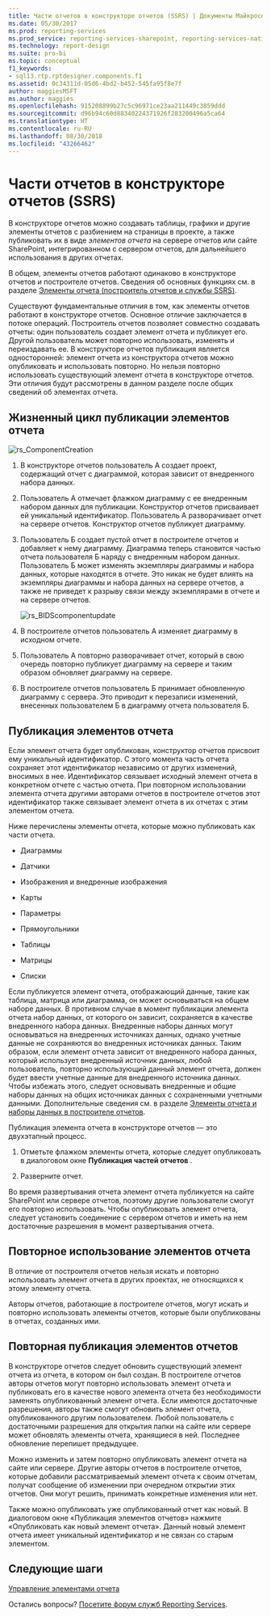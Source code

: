 ```yaml
---
title: Части отчетов в конструкторе отчетов (SSRS) | Документы Майкрософт
ms.date: 05/30/2017
ms.prod: reporting-services
ms.prod_service: reporting-services-sharepoint, reporting-services-native
ms.technology: report-design
ms.suite: pro-bi
ms.topic: conceptual
f1_keywords:
- sql13.rtp.rptdesigner.components.f1
ms.assetid: 0c34311d-05d6-4bd2-b452-545fa95f8e7f
author: maggiesMSFT
ms.author: maggies
ms.openlocfilehash: 915208899b27c5c96971ce23aa211449c3859ddd
ms.sourcegitcommit: d96b94c60d88340224371926f283200496a5ca64
ms.translationtype: HT
ms.contentlocale: ru-RU
ms.lasthandoff: 08/30/2018
ms.locfileid: "43266462"
---
```

# <a name="report-parts-in-report-designer-ssrs"></a>Части отчетов в конструкторе отчетов (SSRS)

  В конструкторе отчетов можно создавать таблицы, графики и другие элементы отчетов с разбиением на страницы в проекте, а также публиковать их в виде *элементов отчета* на сервере отчетов или сайте SharePoint, интегрированном с сервером отчетов, для дальнейшего использования в других отчетах.  
  
 В общем, элементы отчетов работают одинаково в конструкторе отчетов и построителе отчетов. Сведения об основных функциях см. в разделе [Элементы отчета (построитель отчетов и службы SSRS)](../../reporting-services/report-design/report-parts-report-builder-and-ssrs.md).  
  
 Существуют фундаментальные отличия в том, как элементы отчетов работают в конструкторе отчетов. Основное отличие заключается в потоке операций. Построитель отчетов позволяет совместно создавать отчеты: один пользователь создает элемент отчета и публикует его. Другой пользователь может повторно использовать, изменять и переиздавать ее. В конструкторе отчетов публикация является односторонней: элемент отчета из конструктора отчетов можно опубликовать и использовать повторно. Но нельзя повторно использовать существующий элемент отчета в конструкторе отчетов. Эти отличия будут рассмотрены в данном разделе после общих сведений об элементах отчета.  
  
##  <a name="ComponentWorkflow"></a> Жизненный цикл публикации элементов отчета  
 ![rs_ComponentCreation](../../reporting-services/report-design/media/rs-componentcreation.gif "rs_ComponentCreation")  
  
1.  В конструкторе отчетов пользователь А создает проект, содержащий отчет с диаграммой, которая зависит от внедренного набора данных.  
  
2.  Пользователь А отмечает флажком диаграмму с ее внедренным набором данных для публикации. Конструктор отчетов присваивает ей уникальный идентификатор. Пользователь А разворачивает отчет на сервере отчетов. Конструктор отчетов публикует диаграмму.  
  
3.  Пользователь Б создает пустой отчет в построителе отчетов и добавляет к нему диаграмму. Диаграмма теперь становится частью отчета пользователя Б наряду с внедренным набором данных. Пользователь Б может изменять экземпляры диаграммы и набора данных, которые находятся в отчете. Это никак не будет влиять на экземпляры диаграммы и набора данных на сервере отчетов, а также не приведет к разрыву связи между экземплярами в отчете и на сервере отчетов.  
  
     ![rs_BIDScomponentupdate](../../reporting-services/report-design/media/rs-bidscomponentupdate.gif "rs_BIDScomponentupdate")  
  
4.  В построителе отчетов пользователь А изменяет диаграмму в исходном отчете.  
  
5.  Пользователь А повторно разворачивает отчет, который в свою очередь повторно публикует диаграмму на сервере и таким образом обновляет диаграмму на сервере.  
  
6.  В построителе отчетов пользователь Б принимает обновленную диаграмму с сервера. Это приводит к перезаписи изменений, внесенных пользователем Б в диаграмму отчета пользователя Б.  
  
##  <a name="PublishingComponents"></a> Публикация элементов отчета  
 Если элемент отчета будет опубликован, конструктор отчетов присвоит ему уникальный идентификатор. С этого момента часть отчета сохраняет этот идентификатор независимо от других изменений, вносимых в нее. Идентификатор связывает исходный элемент отчета в конкретном отчете с частью отчета. При повторном использовании элемента отчета другими авторами отчетов в построителе отчетов этот идентификатор также связывает элемент отчета в их отчетах с этим элементом отчета.  
  
 Ниже перечислены элементы отчета, которые можно публиковать как части отчета.  
  
-   Диаграммы  
  
-   Датчики  
  
-   Изображения и внедренные изображения  
  
-   Карты  
  
-   Параметры  
  
-   Прямоугольники  
  
-   Таблицы  
  
-   Матрицы  
  
-   Списки  
  
 Если публикуется элемент отчета, отображающий данные, такие как таблица, матрица или диаграмма, он может основываться на общем наборе данных. В противном случае в момент публикации элемента отчета набор данных, от которого он зависит, сохраняется в качестве внедренного набора данных. Внедренные наборы данных могут основываться на внедренных источниках данных, однако учетные данные не сохраняются во внедренных источниках данных. Таким образом, если элемент отчета зависит от внедренного набора данных, который использует внедренный источник данных, любой пользователь, повторно использующий данный элемент отчета, должен будет ввести учетные данные для внедренного источника данных. Чтобы избежать этого, следует основывать внедренные и общие наборы данных на общих источниках данных с сохраненными учетными данными. Дополнительные сведения см. в разделе [Элементы отчета и наборы данных в построителе отчетов](../../reporting-services/report-data/report-parts-and-datasets-in-report-builder.md).  
  
 Публикация элемента отчета в конструкторе отчетов — это двухэтапный процесс.  
  
1.  Отметьте флажком элементы отчета, которые следует опубликовать в диалоговом окне **Публикация частей отчетов** .  
  
2.  Разверните отчет.  
  
 Во время развертывания отчета элемент отчета публикуется на сайте SharePoint или сервере отчетов, поэтому другие пользователи смогут его повторно использовать. Чтобы опубликовать элемент отчета, следует установить соединение с сервером отчетов и иметь на нем достаточные разрешения в момент развертывания отчета.  
  
  
##  <a name="SearchReuseComponents"></a> Повторное использование элементов отчета  
 В отличие от построителя отчетов нельзя искать и повторно использовать элемент отчета в других проектах, не относящихся к этому элементу отчета.  
  
 Авторы отчетов, работающие в построителе отчетов, могут искать и повторно использовать элементы отчетов, которые были опубликованы в отчетах, созданных ими.  
  
##  <a name="RepublishingComponents"></a> Повторная публикация элементов отчетов  
 В конструкторе отчетов следует обновить существующий элемент отчета из отчета, в котором он был создан. В построителе отчетов авторы отчетов могут повторно использовать элемент отчета и публиковать его в качестве нового элемента отчета без необходимости заменять опубликованный элемент отчета. Если имеются достаточные разрешения, авторы также смогут обновить элемент отчета, опубликованного другим пользователем. Любой пользователь с достаточными разрешения для открытия папки на сайте или сервере может обновлять элементы отчета, хранящиеся в ней. Последнее обновление перепишет предыдущее.  
  
 Можно изменить и затем повторно опубликовать элемент отчета на сайте или сервере. Другие авторы отчетов в построителе отчетов, которые добавили рассматриваемый элемент отчета к своим отчетам, получат сообщение об изменении при очередном открытии этих отчетов. Они могут решить, принимать конкретные изменения или нет.  
  
 Также можно опубликовать уже опубликованный отчет как новый. В диалоговом окне «Публикация элементов отчетов» нажмите «Опубликовать как новый элемент отчета». Данный новый элемент отчета имеет уникальный идентификатор и не связан со старым элементом.  

## <a name="next-steps"></a>Следующие шаги

[Управление элементами отчета](../../reporting-services/report-design/managing-report-parts.md)  

Остались вопросы? [Посетите форум служб Reporting Services](http://go.microsoft.com/fwlink/?LinkId=620231).

